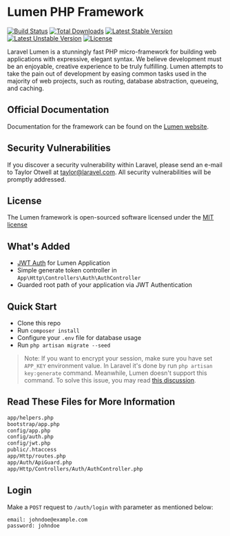 # Lumen PHP Framework

[![Build Status](https://travis-ci.org/laravel/lumen-framework.svg)](https://travis-ci.org/laravel/lumen-framework)
[![Total Downloads](https://poser.pugx.org/laravel/lumen-framework/d/total.svg)](https://packagist.org/packages/laravel/lumen-framework)
[![Latest Stable Version](https://poser.pugx.org/laravel/lumen-framework/v/stable.svg)](https://packagist.org/packages/laravel/lumen-framework)
[![Latest Unstable Version](https://poser.pugx.org/laravel/lumen-framework/v/unstable.svg)](https://packagist.org/packages/laravel/lumen-framework)
[![License](https://poser.pugx.org/laravel/lumen-framework/license.svg)](https://packagist.org/packages/laravel/lumen-framework)

Laravel Lumen is a stunningly fast PHP micro-framework for building web applications with expressive, elegant syntax. We believe development must be an enjoyable, creative experience to be truly fulfilling. Lumen attempts to take the pain out of development by easing common tasks used in the majority of web projects, such as routing, database abstraction, queueing, and caching.

## Official Documentation

Documentation for the framework can be found on the [Lumen website](http://lumen.laravel.com/docs).

## Security Vulnerabilities

If you discover a security vulnerability within Laravel, please send an e-mail to Taylor Otwell at taylor@laravel.com. All security vulnerabilities will be promptly addressed.

## License

The Lumen framework is open-sourced software licensed under the [MIT license](http://opensource.org/licenses/MIT)

## What's Added

- [JWT Auth](https://github.com/tymondesigns/jwt-auth) for Lumen Application
- Simple generate token controller in `App\Http\Controllers\Auth\AuthController`
- Guarded root path of your application via JWT Authentication

## Quick Start

- Clone this repo
- Run `composer install`
- Configure your `.env` file for database usage
- Run `php artisan migrate --seed`

> Note: If you want to encrypt your session, make sure you have set `APP_KEY` environment value. In Laravel it's done by run `php artisan key:generate` command. Meanwhile, Lumen doesn't support this command. To solve this issue, you may read [this discussion](http://stackoverflow.com/questions/30344141/lumen-micro-framework-php-artisan-keygenerate/30352795).

## Read These Files for More Information

```sh
app/helpers.php
bootstrap/app.php
config/app.php
config/auth.php
config/jwt.php
public/.htaccess
app/Http/routes.php
app/Auth/ApiGuard.php
app/Http/Controllers/Auth/AuthController.php
```

## Login

Make a `POST` request to `/auth/login` with parameter as mentioned below:

```
email: johndoe@example.com
password: johndoe
```
